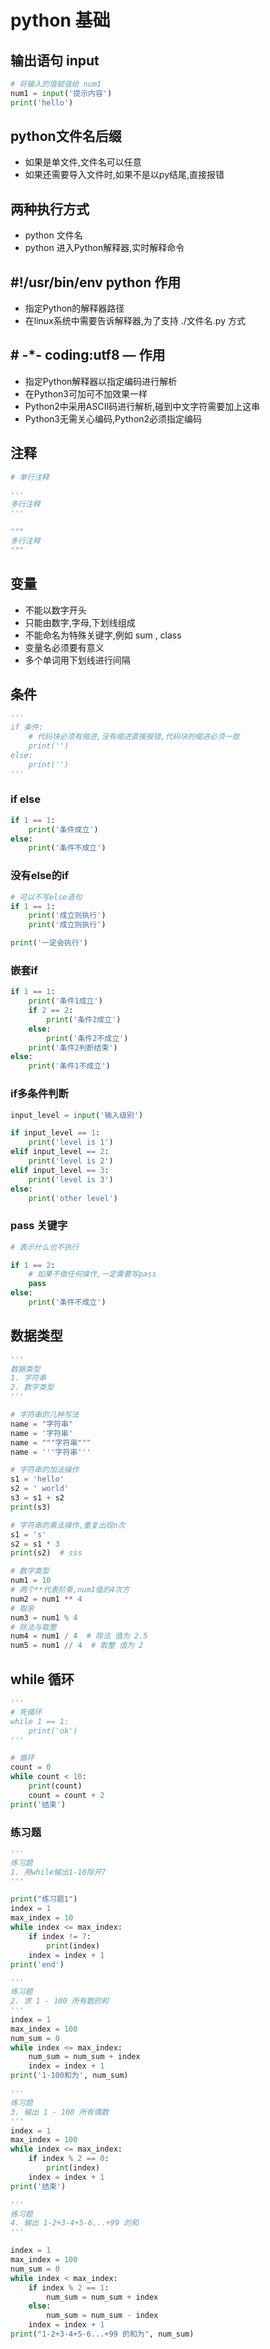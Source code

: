# python 基础

## 输出语句 input

```python
# 将输入的值赋值给 num1
num1 = input('提示内容')
print('hello')
```

## python文件名后缀

- 如果是单文件,文件名可以任意
- 如果还需要导入文件时,如果不是以py结尾,直接报错

## 两种执行方式

- python 文件名
- python 进入Python解释器,实时解释命令

## #!/usr/bin/env python 作用

- 指定Python的解释器路径
- 在linux系统中需要告诉解释器,为了支持 ./文件名.py 方式

## # -*- coding:utf8 — 作用

- 指定Python解释器以指定编码进行解析
- 在Python3可加可不加效果一样
- Python2中采用ASCII码进行解析,碰到中文字符需要加上这串
- Python3无需关心编码,Python2必须指定编码

## 注释

```python
# 单行注释

'''
多行注释
'''

"""
多行注释
"""
```

## 变量

- 不能以数字开头
- 只能由数字,字母,下划线组成
- 不能命名为特殊关键字,例如 sum , class
- 变量名必须要有意义
- 多个单词用下划线进行间隔

## 条件

```python
'''
if 条件:
    # 代码块必须有缩进,没有缩进直接报错,代码块的缩进必须一致
	print('') 
else:
	print('')
'''
```

### if else

```python
if 1 == 1:
    print('条件成立')
else:
    print('条件不成立')
```

### 没有else的if

```python
# 可以不写else语句
if 1 == 1:
    print('成立则执行')
    print('成立则执行')

print('一定会执行')
```

### 嵌套if

```python
if 1 == 1:
    print('条件1成立')
    if 2 == 2:
        print('条件2成立')
    else:
        print('条件2不成立')
    print('条件2判断结束')
else:
    print('条件1不成立')
```

### if多条件判断

```python
input_level = input('输入级别')

if input_level == 1:
    print('level is 1')
elif input_level == 2:
    print('level is 2')
elif input_level == 3:
    print('level is 3')
else:
    print('other level')
```

### pass 关键字

```python
# 表示什么也不执行

if 1 == 2:
    # 如果不做任何操作,一定需要写pass
    pass
else:
    print('条件不成立')
```

## 数据类型

```python
'''
数据类型
1. 字符串
2. 数字类型
'''

# 字符串的几种写法
name = "字符串"
name = '字符串'
name = """字符串"""
name = '''字符串'''

# 字符串的加法操作
s1 = 'hello'
s2 = ' world'
s3 = s1 + s2
print(s3)

# 字符串的乘法操作,重复出现n次
s1 = 's'
s2 = s1 * 3
print(s2)  # sss

# 数字类型
num1 = 10
# 两个**代表阶乘,num1值的4次方
num2 = num1 ** 4
# 取余
num3 = num1 % 4
# 除法与取整
num4 = num1 / 4  # 除法 值为 2.5
num5 = num1 // 4  # 取整 值为 2
```

## while 循环

```python
'''
# 死循环
while 1 == 1:
    print('ok')
'''

# 循环
count = 0
while count < 10:
    print(count)
    count = count + 2
print('结束')
```

### 练习题

```python
'''
练习题
1. 用while输出1-10除开7
'''

print("练习题1")
index = 1
max_index = 10
while index <= max_index:
    if index != 7:
        print(index)
    index = index + 1
print('end')

'''
练习题
2. 求 1 - 100 所有数的和
'''
index = 1
max_index = 100
num_sum = 0
while index <= max_index:
    num_sum = num_sum + index
    index = index + 1
print('1-100和为', num_sum)

'''
练习题
3. 输出 1 - 100 所有偶数
'''
index = 1
max_index = 100
while index <= max_index:
    if index % 2 == 0:
        print(index)
    index = index + 1
print('结束')

'''
练习题
4. 输出 1-2+3-4+5-6...+99 的和
'''

index = 1
max_index = 100
num_sum = 0
while index < max_index:
    if index % 2 == 1:
        num_sum = num_sum + index
    else:
        num_sum = num_sum - index
    index = index + 1
print("1-2+3-4+5-6...+99 的和为", num_sum)
```

